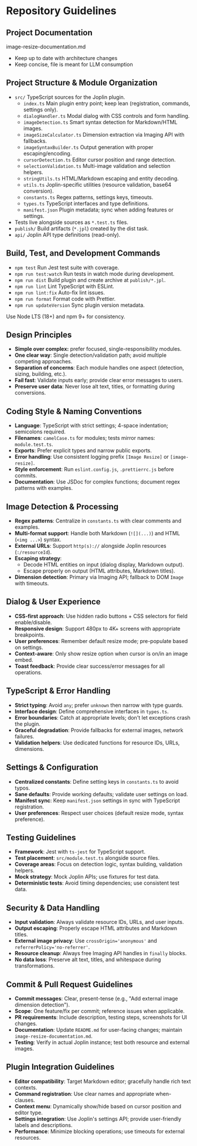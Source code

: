 # Repository Guidelines

## Project Documentation

image-resize-documentation.md

- Keep up to date with architecture changes
- Keep concise, file is meant for LLM consumption

## Project Structure & Module Organization

- `src/` TypeScript sources for the Joplin plugin.
    - `index.ts` Main plugin entry point; keep lean (registration, commands, settings only).
    - `dialogHandler.ts` Modal dialog with CSS controls and form handling.
    - `imageDetection.ts` Smart syntax detection for Markdown/HTML images.
    - `imageSizeCalculator.ts` Dimension extraction via Imaging API with fallbacks.
    - `imageSyntaxBuilder.ts` Output generation with proper escaping/encoding.
    - `cursorDetection.ts` Editor cursor position and range detection.
    - `selectionValidation.ts` Multi-image validation and selection helpers.
    - `stringUtils.ts` HTML/Markdown escaping and entity decoding.
    - `utils.ts` Joplin-specific utilities (resource validation, base64 conversion).
    - `constants.ts` Regex patterns, settings keys, timeouts.
    - `types.ts` TypeScript interfaces and type definitions.
    - `manifest.json` Plugin metadata; sync when adding features or settings.
- Tests live alongside sources as `*.test.ts` files.
- `publish/` Build artifacts (`*.jpl`) created by the dist task.
- `api/` Joplin API type definitions (read-only).

## Build, Test, and Development Commands

- `npm test` Run Jest test suite with coverage.
- `npm run test:watch` Run tests in watch mode during development.
- `npm run dist` Build plugin and create archive at `publish/*.jpl`.
- `npm run lint` Lint TypeScript with ESLint.
- `npm run lint:fix` Auto-fix lint issues.
- `npm run format` Format code with Prettier.
- `npm run updateVersion` Sync plugin version metadata.

Use Node LTS (18+) and npm 9+ for consistency.

## Design Principles

- **Simple over complex:** prefer focused, single-responsibility modules.
- **One clear way**: Single detection/validation path; avoid multiple competing approaches.
- **Separation of concerns**: Each module handles one aspect (detection, sizing, building, etc.).
- **Fail fast**: Validate inputs early; provide clear error messages to users.
- **Preserve user data**: Never lose alt text, titles, or formatting during conversions.

## Coding Style & Naming Conventions

- **Language**: TypeScript with strict settings; 4-space indentation; semicolons required.
- **Filenames**: `camelCase.ts` for modules; tests mirror names: `module.test.ts`.
- **Exports**: Prefer explicit types and narrow public exports.
- **Error handling**: Use consistent logging prefix `[Image Resize]` or `[image-resize]`.
- **Style enforcement**: Run `eslint.config.js`, `.prettierrc.js` before commits.
- **Documentation**: Use JSDoc for complex functions; document regex patterns with examples.

## Image Detection & Processing

- **Regex patterns**: Centralize in `constants.ts` with clear comments and examples.
- **Multi-format support**: Handle both Markdown (`![](...)`) and HTML (`<img ...>`) syntax.
- **External URLs**: Support `http(s)://` alongside Joplin resources (`:/resourceId`).
- **Escaping strategy**:
    - Decode HTML entities on input (dialog display, Markdown output).
    - Escape properly on output (HTML attributes, Markdown titles).
- **Dimension detection**: Primary via Imaging API; fallback to DOM `Image` with timeouts.

## Dialog & User Experience

- **CSS-first approach**: Use hidden radio buttons + CSS selectors for field enable/disable.
- **Responsive design**: Support 480px to 4K+ screens with appropriate breakpoints.
- **User preferences**: Remember default resize mode; pre-populate based on settings.
- **Context-aware**: Only show resize option when cursor is on/in an image embed.
- **Toast feedback**: Provide clear success/error messages for all operations.

## TypeScript & Error Handling

- **Strict typing**: Avoid `any`; prefer `unknown` then narrow with type guards.
- **Interface design**: Define comprehensive interfaces in `types.ts`.
- **Error boundaries**: Catch at appropriate levels; don't let exceptions crash the plugin.
- **Graceful degradation**: Provide fallbacks for external images, network failures.
- **Validation helpers**: Use dedicated functions for resource IDs, URLs, dimensions.

## Settings & Configuration

- **Centralized constants**: Define setting keys in `constants.ts` to avoid typos.
- **Sane defaults**: Provide working defaults; validate user settings on load.
- **Manifest sync**: Keep `manifest.json` settings in sync with TypeScript registration.
- **User preferences**: Respect user choices (default resize mode, syntax preference).

## Testing Guidelines

- **Framework**: Jest with `ts-jest` for TypeScript support.
- **Test placement**: `src/module.test.ts` alongside source files.
- **Coverage areas**: Focus on detection logic, syntax building, validation helpers.
- **Mock strategy**: Mock Joplin APIs; use fixtures for test data.
- **Deterministic tests**: Avoid timing dependencies; use consistent test data.

## Security & Data Handling

- **Input validation**: Always validate resource IDs, URLs, and user inputs.
- **Output escaping**: Properly escape HTML attributes and Markdown titles.
- **External image privacy**: Use `crossOrigin='anonymous'` and `referrerPolicy='no-referrer'`.
- **Resource cleanup**: Always free Imaging API handles in `finally` blocks.
- **No data loss**: Preserve alt text, titles, and whitespace during transformations.

## Commit & Pull Request Guidelines

- **Commit messages**: Clear, present-tense (e.g., "Add external image dimension detection").
- **Scope**: One feature/fix per commit; reference issues when applicable.
- **PR requirements**: Include description, testing steps, screenshots for UI changes.
- **Documentation**: Update `README.md` for user-facing changes; maintain `image-resize-documentation.md`.
- **Testing**: Verify in actual Joplin instance; test both resource and external images.

## Plugin Integration Guidelines

- **Editor compatibility**: Target Markdown editor; gracefully handle rich text contexts.
- **Command registration**: Use clear names and appropriate when-clauses.
- **Context menu**: Dynamically show/hide based on cursor position and editor type.
- **Settings integration**: Use Joplin's settings API; provide user-friendly labels and descriptions.
- **Performance**: Minimize blocking operations; use timeouts for external resources.
